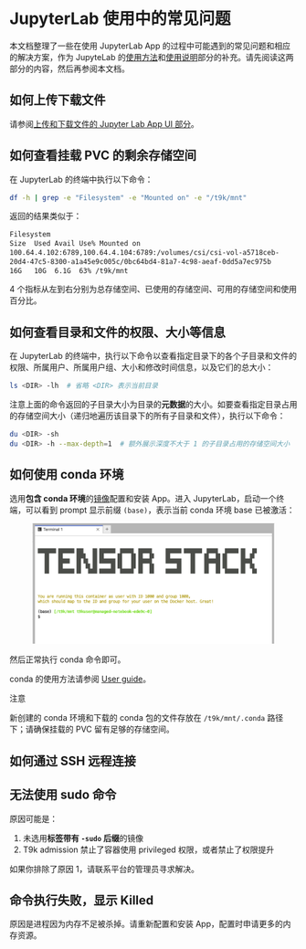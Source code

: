 # JupyterLab 使用中的常见问题

本文档整理了一些在使用 JupyterLab App 的过程中可能遇到的常见问题和相应的解决方案，作为 JupyteLab 的[使用方法](../../app/jupyterlab.md#使用方法)和[使用说明](../../app/jupyterlab.md#使用说明)部分的补充。请先阅读这两部分的内容，然后再参阅本文档。

## 如何上传下载文件

请参阅[上传和下载文件的 Jupyter Lab App UI 部分](./upload-and-download-file.md#jupyter-lab-app-ui)。

## 如何查看挂载 PVC 的剩余存储空间

在 JupyterLab 的终端中执行以下命令：

```bash
df -h | grep -e "Filesystem" -e "Mounted on" -e "/t9k/mnt"
```

返回的结果类似于：

```
Filesystem
Size  Used Avail Use% Mounted on
100.64.4.102:6789,100.64.4.104:6789:/volumes/csi/csi-vol-a5718ceb-20d4-47c5-8300-a1a45e9c005c/0bc64bd4-81a7-4c98-aeaf-0dd5a7ec975b
16G   10G  6.1G  63% /t9k/mnt
```

4 个指标从左到右分别为总存储空间、已使用的存储空间、可用的存储空间和使用百分比。

## 如何查看目录和文件的权限、大小等信息

在 JupyterLab 的终端中，执行以下命令以查看指定目录下的各个子目录和文件的权限、所属用户、所属用户组、大小和修改时间信息，以及它们的总大小：

```bash
ls <DIR> -lh  # 省略 <DIR> 表示当前目录
```

注意上面的命令返回的子目录大小为目录的**元数据**的大小。如要查看指定目录占用的存储空间大小（递归地遍历该目录下的所有子目录和文件），执行以下命令：

```bash
du <DIR> -sh
du <DIR> -h --max-depth=1  # 额外展示深度不大于 1 的子目录占用的存储空间大小
```

## 如何使用 conda 环境

选用**包含 conda 环境**的[镜像](../../app/jupyterlab.md#镜像)配置和安装 App。进入 JupyterLab，启动一个终端，可以看到 prompt 显示前缀 `(base)`，表示当前 conda 环境 base 已被激活：

<figure class="screenshot">
  <img alt="conda" src="../../assets/guide/theme/faq-in-jupyterlab-usage/conda.png" />
</figure>

然后正常执行 conda 命令即可。

conda 的使用方法请参阅 [User guide](https://docs.conda.io/projects/conda/en/stable/user-guide/index.html)。

<aside class="note">
<div class="title">注意</div>

新创建的 conda 环境和下载的 conda 包的文件存放在 `/t9k/mnt/.conda` 路径下；请确保挂载的 PVC 留有足够的存储空间。

</aside>

## 如何通过 SSH 远程连接

## 无法使用 sudo 命令

原因可能是：

1. 未选用**标签带有 `-sudo` 后缀**的镜像
2. T9k admission 禁止了容器使用 privileged 权限，或者禁止了权限提升

如果你排除了原因 1，请联系平台的管理员寻求解决。

## 命令执行失败，显示 Killed

原因是进程因为内存不足被杀掉。请重新配置和安装 App，配置时申请更多的内存资源。
